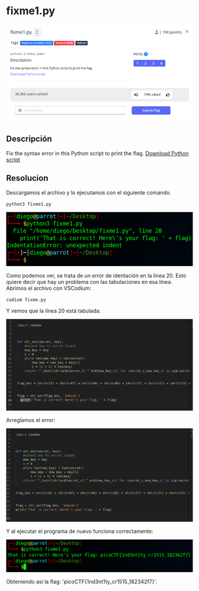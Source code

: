 # fixme1.py
![Descripcion del CTF](img/description.png)

## Descripción
Fix the syntax error in this Python script to print the flag.
[Download Python script](https://artifacts.picoctf.net/c/27/fixme1.py)

## Resolucion
Descargamos el archivo y lo ejecutamos con el siguiente comando.

```
python3 fixme1.py
```

![Consola](img/console1.png)

Como podemos ver, se trata de un error de identación en la línea 20. Esto quiere decir que hay un problema con las tabulaciones en esa línea. Abrimos el archivo con VSCodium:

```
codium fixme.py
```

Y vemos que la línea 20 está tabulada:

![VSCodium](img/codium1.png)

Arreglamos el error:

![VSCodium](img/codium2.png)

Y al ejecutar el programa de nuevo funciona correctamente:

![Consola](img/console2.png)

Obteniendo así la flag: 'picoCTF{1nd3nt1ty_cr1515_182342f7}'.